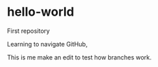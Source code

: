 # hello-world
First repository

Learning to navigate GitHub,

This is me make an edit to test how branches work.
